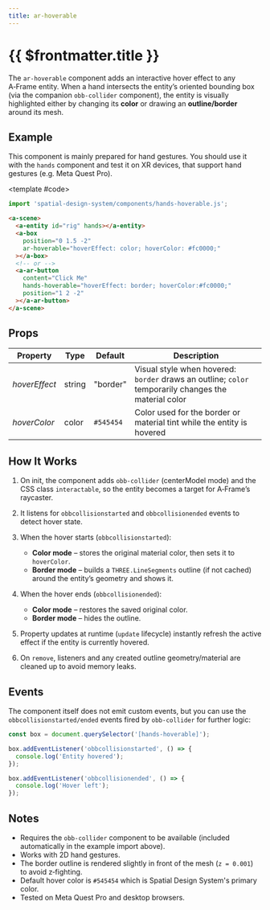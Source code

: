 ```yaml
---
title: ar-hoverable
---
```


<script setup lang="ts">
import { ref, onMounted } from "vue";
import ComponentExample from "../vue/ComponentExample.vue";

const renderScene = ref(false);

onMounted(async () => {
  try {
    renderScene.value = true;
  } catch (e) {
    console.error(e);
  }
});
</script>

# {{ $frontmatter.title }}

The `ar-hoverable` component adds an interactive hover effect to any A‑Frame entity. When a hand intersects the entity’s oriented bounding box (via the companion `obb-collider` component), the entity is visually highlighted either by changing its **color** or drawing an **outline/border** around its mesh.

## Example

This component is mainly prepared for hand gestures. You should use it with the `hands` component and test it on XR devices, that support hand gestures (e.g. Meta Quest Pro).

<ComponentExample :fixed="true" :hideOutput="true">

<template #code>

```js
import 'spatial-design-system/components/hands-hoverable.js';
```

```html
<a-scene>
  <a-entity id="rig" hands></a-entity>
  <a-box
    position="0 1.5 -2"
    ar-hoverable="hoverEffect: color; hoverColor: #fc0000;"
  ></a-box>
  <!-- or -->
  <a-ar-button
    content="Click Me"
    hands-hoverable="hoverEffect: border; hoverColor:#fc0000;"
    position="1 2 -2"
  ></a-ar-button>
</a-scene>
```

</template>

</ComponentExample>

## Props

| Property      | Type   | Default   | Description                                                                                          |
| ------------- | ------ | --------- | ---------------------------------------------------------------------------------------------------- |
| _hoverEffect_ | string | "border"  | Visual style when hovered: `border` draws an outline; `color` temporarily changes the material color |
| _hoverColor_  | color  | `#545454` | Color used for the border or material tint while the entity is hovered                               |

## How It Works

1. On init, the component adds `obb-collider` (centerModel mode) and the CSS class `interactable`, so the entity becomes a target for A‑Frame’s raycaster.
2. It listens for `obbcollisionstarted` and `obbcollisionended` events to detect hover state.
3. When the hover starts (`obbcollisionstarted`):

   - **Color mode** – stores the original material color, then sets it to `hoverColor`.
   - **Border mode** – builds a `THREE.LineSegments` outline (if not cached) around the entity’s geometry and shows it.

4. When the hover ends (`obbcollisionended`):

   - **Color mode** – restores the saved original color.
   - **Border mode** – hides the outline.

5. Property updates at runtime (`update` lifecycle) instantly refresh the active effect if the entity is currently hovered.
6. On `remove`, listeners and any created outline geometry/material are cleaned up to avoid memory leaks.

## Events

The component itself does not emit custom events, but you can use the `obbcollisionstarted/ended` events fired by `obb-collider` for further logic:

```javascript
const box = document.querySelector('[hands-hoverable]');

box.addEventListener('obbcollisionstarted', () => {
  console.log('Entity hovered');
});

box.addEventListener('obbcollisionended', () => {
  console.log('Hover left');
});
```

## Notes

- Requires the `obb-collider` component to be available (included automatically in the example import above).
- Works with 2D hand gestures.
- The border outline is rendered slightly in front of the mesh (`z = 0.001`) to avoid z‑fighting.
- Default hover color is `#545454` which is Spatial Design System's primary color.
- Tested on Meta Quest Pro and desktop browsers.
